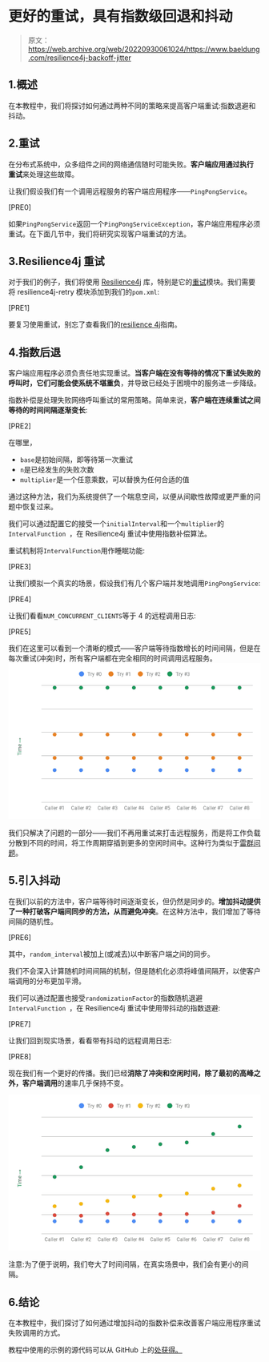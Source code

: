 # 更好的重试，具有指数级回退和抖动

> 原文：<https://web.archive.org/web/20220930061024/https://www.baeldung.com/resilience4j-backoff-jitter>

## 1.**概述**

在本教程中，我们将探讨如何通过两种不同的策略来提高客户端重试:指数退避和抖动。

## 2.重试

在分布式系统中，众多组件之间的网络通信随时可能失败。**客户端应用通过执行** **重试**来处理这些故障。

让我们假设我们有一个调用远程服务的客户端应用程序——`PingPongService`。

[PRE0]

如果`PingPongService`返回一个`PingPongServiceException`，客户端应用程序必须重试。在下面几节中，我们将研究实现客户端重试的方法。

## 3.Resilience4j 重试

对于我们的例子，我们将使用 [Resilience4j](/web/20220929005048/https://www.baeldung.com/resilience4j) 库，特别是它的[重试](https://web.archive.org/web/20220929005048/https://resilience4j.readme.io/docs/retry)模块。我们需要将 resilience4j-retry 模块添加到我们的`pom.xml`:

[PRE1]

要复习使用重试，别忘了查看我们的[resilience 4j](/web/20220929005048/https://www.baeldung.com/resilience4j)指南。

## 4.指数后退

客户端应用程序必须负责任地实现重试。**当客户端在没有等待的情况下重试失败的呼叫时，它们可能会使系统不堪重负**，并导致已经处于困境中的服务进一步降级。

指数补偿是处理失败网络呼叫重试的常用策略。简单来说，**客户端在连续重试之间等待的时间间隔逐渐变长**:

[PRE2]

在哪里，

*   `base`是初始间隔，即等待第一次重试
*   `n`是已经发生的失败次数
*   `multiplier`是一个任意乘数，可以替换为任何合适的值

通过这种方法，我们为系统提供了一个喘息空间，以便从间歇性故障或更严重的问题中恢复过来。

我们可以通过配置它的接受一个`initialInterval`和一个`multiplier`的`IntervalFunction `，在 Resilience4j 重试中使用指数补偿算法。

重试机制将`IntervalFunction`用作睡眠功能:

[PRE3]

让我们模拟一个真实的场景，假设我们有几个客户端并发地调用`PingPongService`:

[PRE4]

让我们看看`NUM_CONCURRENT_CLIENTS`等于 4 的远程调用日志:

[PRE5]

我们在这里可以看到一个清晰的模式——客户端等待指数增长的时间间隔，但是在每次重试(冲突)时，所有客户端都在完全相同的时间调用远程服务。
[![chart](img/6dbaf1443c3c610549d60485c2f179d8.png)](/web/20220929005048/https://www.baeldung.com/wp-content/uploads/2019/09/chart.png)

我们只解决了问题的一部分——我们不再用重试来打击远程服务，而是将工作负载分散到不同的时间，将工作周期穿插到更多的空闲时间中。这种行为类似于[雷群问题](https://web.archive.org/web/20220929005048/https://en.wikipedia.org/wiki/Thundering_herd_problem)。

## 5.引入抖动

在我们以前的方法中，客户端等待时间逐渐变长，但仍然是同步的。**增加抖动提供了一种打破客户端间同步的方法，从而避免冲突**。在这种方法中，我们增加了等待间隔的随机性。

[PRE6]

其中，`random_interval`被加上(或减去)以中断客户端之间的同步。

我们不会深入计算随机时间间隔的机制，但是随机化必须将峰值间隔开，以使客户端调用的分布更加平滑。

我们可以通过配置也接受`randomizationFactor`的指数随机退避`IntervalFunction `，在 Resilience4j 重试中使用带抖动的指数退避:

[PRE7]

让我们回到现实场景，看看带有抖动的远程调用日志:

[PRE8]

现在我们有一个更好的传播。我们已经**消除了冲突和空闲时间，除了最初的高峰之外，客户端调用**的速率几乎保持不变。

[![chart 1.png](img/27530232b263356f279d2836485b2eec.png)](/web/20220929005048/https://www.baeldung.com/wp-content/uploads/2019/09/chart-1.png)

注意:为了便于说明，我们夸大了时间间隔，在真实场景中，我们会有更小的间隔。

## 6.结论

在本教程中，我们探讨了如何通过增加抖动的指数补偿来改善客户端应用程序重试失败调用的方式。

教程中使用的示例的源代码可以从 GitHub 上的[处获得。](https://web.archive.org/web/20220929005048/https://github.com/eugenp/tutorials/tree/master/patterns-modules/design-patterns-cloud)